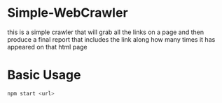 # Simple-WebCrawler
this is a simple crawler that will grab all the links on a page and then produce a final report that includes the link along how many times it has appeared on that html page

# Basic Usage
```bash
npm start <url>
```
